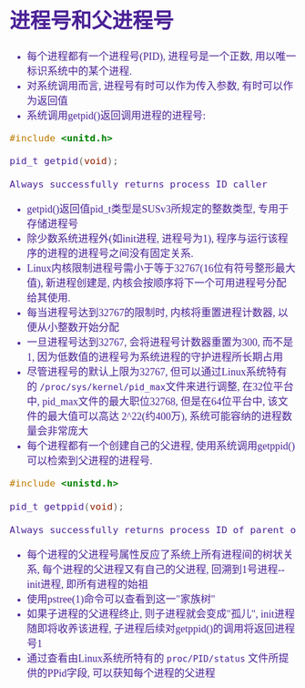 <font size=4 color=#4B2296 face="微软雅黑">

# 进程号和父进程号


+ 每个进程都有一个进程号(PID), 进程号是一个正数, 用以唯一标识系统中的某个进程.
+ 对系统调用而言, 进程号有时可以作为传入参数, 有时可以作为返回值
+ 系统调用getpid()返回调用进程的进程号:

```c
#include <unitd.h>

pid_t getpid(void);

Always successfully returns process ID caller
```

+ getpid()返回值pid_t类型是SUSv3所规定的整数类型, 专用于存储进程号
+ 除少数系统进程外(如init进程, 进程号为1), 程序与运行该程序的进程的进程号之间没有固定关系.
+ Linux内核限制进程号需小于等于32767(16位有符号整形最大值), 新进程创建是, 内核会按顺序将下一个可用进程号分配给其使用.
+ 每当进程号达到32767的限制时, 内核将重置进程计数器, 以便从小整数开始分配
+ 一旦进程号达到32767, 会将进程号计数器重置为300, 而不是1, 因为低数值的进程号为系统进程的守护进程所长期占用
+ 尽管进程号的默认上限为32767, 但可以通过Linux系统特有的 `/proc/sys/kernel/pid_max`文件来进行调整, 在32位平台中, pid_max文件的最大职位32768, 但是在64位平台中, 该文件的最大值可以高达 2^22(约400万), 系统可能容纳的进程数量会非常庞大
+ 每个进程都有一个创建自己的父进程, 使用系统调用getppid()可以检索到父进程的进程号.

```c
#include <unistd.h>

pid_t getppid(void);

Always successfully returns process ID of parent of caller
```

+ 每个进程的父进程号属性反应了系统上所有进程间的树状关系, 每个进程的父进程又有自己的父进程, 回溯到1号进程--init进程, 即所有进程的始祖
+ 使用pstree(1)命令可以查看到这一"家族树"
+ 如果子进程的父进程终止, 则子进程就会变成"孤儿", init进程随即将收养该进程, 子进程后续对getppid()的调用将返回进程号1
+ 通过查看由Linux系统所特有的 `proc/PID/status` 文件所提供的PPid字段, 可以获知每个进程的父进程